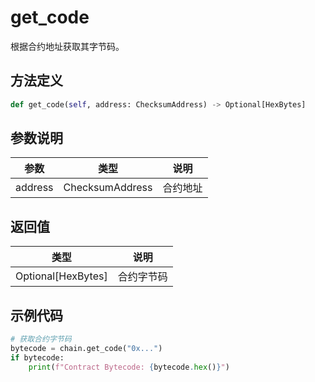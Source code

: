 # get_code

根据合约地址获取其字节码。

## 方法定义

```python
def get_code(self, address: ChecksumAddress) -> Optional[HexBytes]
```

## 参数说明

| 参数    | 类型            | 说明     |
| ------- | --------------- | -------- |
| address | ChecksumAddress | 合约地址 |

## 返回值

| 类型               | 说明       |
| ------------------ | ---------- |
| Optional[HexBytes] | 合约字节码 |

## 示例代码

```python
# 获取合约字节码
bytecode = chain.get_code("0x...")
if bytecode:
    print(f"Contract Bytecode: {bytecode.hex()}")
```
